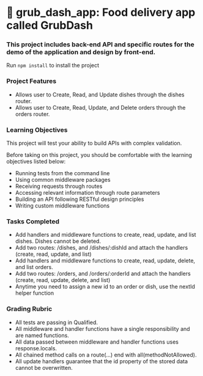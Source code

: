 # :file_folder: grub_dash_app: Food delivery app called GrubDash
### This project includes back-end API and specific routes for the demo of the application and design by front-end.

Run `npm install` to install the project

### Project Features
- Allows user to Create, Read, and Update dishes through the dishes router.
- Allows user to Create, Read, Update, and Delete orders through the orders router.

### Learning Objectives
This project will test your ability to build APIs with complex validation. 

Before taking on this project, you should be comfortable with the learning objectives listed below:

- Running tests from the command line
- Using common middleware packages
- Receiving requests through routes
- Accessing relevant information through route parameters
- Building an API following RESTful design principles
- Writing custom middleware functions

### Tasks Completed
- Add handlers and middleware functions to create, read, update, and list dishes. Dishes cannot be deleted.
- Add two routes: /dishes, and /dishes/:dishId and attach the handlers (create, read, update, and list)
- Add handlers and middleware functions to create, read, update, delete, and list orders.
- Add two routes: /orders, and /orders/:orderId and attach the handlers (create, read, update, delete, and list) 
- Anytime you need to assign a new id to an order or dish, use the nextId helper function

### Grading Rubric
- All tests are passing in Qualified.
- All middleware and handler functions have a single responsibility and are named functions.
- All data passed between middleware and handler functions uses response.locals.
- All chained method calls on a route(...) end with all(methodNotAllowed).
- All update handlers guarantee that the id property of the stored data cannot be overwritten.
